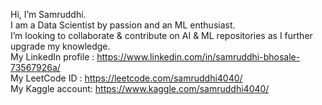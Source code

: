 Hi, I’m Samruddhi.                                          
I am a Data Scientist by passion and an ML enthusiast.                                                                                            
I’m looking to collaborate & contribute on AI & ML repositories as I further upgrade my knowledge.                                                                 
My LinkedIn profile : https://www.linkedin.com/in/samruddhi-bhosale-73567926a/                                                             
My LeetCode ID :  https://leetcode.com/samruddhi4040/                                                                                                    
My Kaggle account: https://www.kaggle.com/samruddhi4040/          
